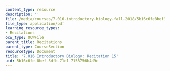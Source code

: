 ```yaml
---
content_type: resource
description: ''
file: /media/courses/7-016-introductory-biology-fall-2018/5b16c6fe8bef3dfb71e17158756b4d9c_MIT7_016F18rec15.pdf
file_type: application/pdf
learning_resource_types:
- Recitations
ocw_type: OCWFile
parent_title: Recitations
parent_type: CourseSection
resourcetype: Document
title: '7.016 Introductory Biology: Recitation 15'
uid: 5b16c6fe-8bef-3dfb-71e1-7158756b4d9c
---
```

